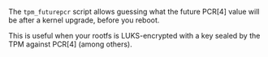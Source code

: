 The `tpm_futurepcr` script allows guessing what the future PCR[4] value will be after a kernel upgrade, before you reboot.

This is useful when your rootfs is LUKS-encrypted with a key sealed by the TPM against PCR[4] (among others).
